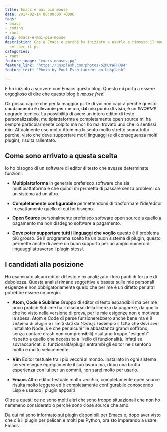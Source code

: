 ```yaml
---
title: Emacs e mai più mouse
date: 2017-02-14 00:00:00 +0000
tags:
- emacs
- coding
- rant
slug: emacs-e-mai-piu-mouse
description: Cos'è Emacs e perchè ho iniziato a usarlo e rimosso il mouse dal mio
  set per il pc
categories:
- rant
feature_image: "emacs-mouse.jpg"
feature_link: "https://unsplash.com/photos/oZMUrWFHOB4"
feature_text: "Photo by Paul Esch-Laurent on Unsplash"

---
```

E ho iniziato a scrivere con Emacs questo blog. Questo mi porta a essere orgoglioso di dire che questo blog è _mouse free_!

Ok posso capire che per la maggior parte di voi non capirà perchè questo cambiamento è rilevante per me ma, dal mio punto di vista, è un _ENORME_ upgrade tecnico. La possibilità di avere un intero editor di testo personalizzabile, multipiattaforma e completamente open source mi ha sempre particolarmente colpito ma non ho mai trovato uno che lo sentissi mio. Attualmente uso molto Atom ma lo sento molto stretto soprattutto perchè, visto che deve supportare molti linguaggi (e di conseguenza molti plugin), risulta rallentato.

<!--more-->

## Come sono arrivato a questa scelta
Io ho bisogno di un software di editor di testo che avesse determinate funzioni:

* __Multipiattaforma__ in generale preferisco software che sia multipiattaforma e che quindi mi permetta di passare senza problemi da un sistema ad un altro.

* __Completamente configurabile__ permettendomi di trasformare l'ide/editor in esattamente quello di cui ho bisogno.

* __Open Source__ personalmente preferisco software open source a quello a pagamento ma non disdegno software a pagamento.

* __Deve poter supportare tutti i linguaggi che voglio__ questo è il problema più grosso. Se il programma scelto ha un buon sistema di plugin, questo permette anche di avere un buon supporto per un ampio numero di linguaggi attraverso i plugin stessi.


## I candidati alla posizione

Ho esaminato alcuni editor di testo e ho analizzato i loro punti di forza e di debolezza. Questa analisi rimane soggettiva e basata sulle mie personali esigenze e non obbligatoriamente quello che per me è un difetto per altri potrebbe essere un pregio.

* __Atom, Code e Sublime__ Gruppo di editor di testo espandibili ma per me poco pratici: Sublime ha il discorso della licenza da pagare e, da quello che ho visto nella versione di prova, per le mie esigenze non è motivata la spesa. Atom e Code di perse funzionerebbero anche bene ma è il sistema di plugin e i limiti dati da Node.js (esempio il fatto che devi aver installato Node.js e che per alcuni file abbastanza grandi soffrono, senza contare crash non comprensibili) risultano troppo "esigenti" rispetto a quello che necessito a livello di funzionalità. Infatti se sovraccaricati di funzionalità/plugin entrambi gli editor ne risentono molto e molto velocemente.

* __Vim__ Editor testuale tra i più vecchi al mondo. Installato in ogni sistema server esegue egregiamente il suo lavoro ma, dopo una brutta esperienza con lui per un commit, non sarei molto per usarlo.

* __Emacs__ Altro editor testuale molto vecchio, completamente open source risulta molto leggero ed è completamente configurabile conoscendo Lisp e usando i plugin appositi

Oltre a questi ce ne sono molti altri che sono troppo situazionali che non ho nemmeno considerato o perché sono close source che amo.

Da qui mi sono informato sui plugin disponibili per Emacs e, dopo aver visto che c'è​ il plugin per pelican e molti per Python, ora sto imparando a usare Emacs
